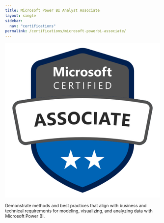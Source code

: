 ```yaml
---
title: Microsoft Power BI Analyst Associate
layout: single
sidebar:
  nav: "certifications"
permalink: /certifications/microsoft-powerbi-associate/
---
```


![Microsoft Power BI Analyst Associate Certificate](/assets/microsoft-certified-associate-badge.svg)

Demonstrate methods and best practices that align with business and technical requirements for modeling, visualizing, and analyzing data with Microsoft Power BI.
